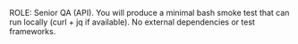 ROLE: Senior QA (API).
You will produce a minimal bash smoke test that can run locally (curl + jq if available).
No external dependencies or test frameworks.
